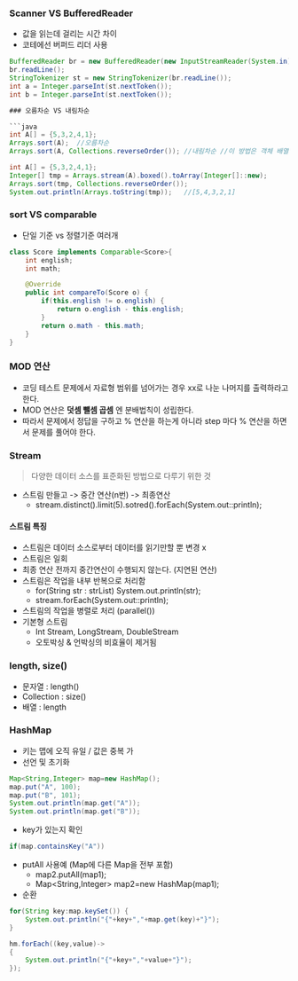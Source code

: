 ### Scanner VS BufferedReader
* 값을 읽는데 걸리는 시간 차이
* 코테에선 버퍼드 리더 사용

```java
BufferedReader br = new BufferedReader(new InputStreamReader(System.in));
br.readLine();
StringTokenizer st = new StringTokenizer(br.readLine());
int a = Integer.parseInt(st.nextToken());
int b = Integer.parseInt(st.nextToken());

### 오름차순 VS 내림차순

```java
int A[] = {5,3,2,4,1};
Arrays.sort(A);  //오름차순
Arrays.sort(A, Collections.reverseOrder()); //내림차순 //이 방법은 객체 배열에서만 가능하다.

int A[] = {5,3,2,4,1};
Integer[] tmp = Arrays.stream(A).boxed().toArray(Integer[]::new);
Arrays.sort(tmp, Collections.reverseOrder());
System.out.println(Arrays.toString(tmp));   //[5,4,3,2,1]
```

### sort VS comparable
* 단일 기준 vs 정렬기준 여러개

```java
class Score implements Comparable<Score>{
    int english;
    int math;

    @Override
    public int compareTo(Score o) {
        if(this.english != o.english) {
            return o.english - this.english;
        }
        return o.math - this.math;
    }
}
```

### MOD 연산
* 코딩 테스트 문제에서 자료형 범위를 넘어가는 경우 xx로 나눈 나머지를 출력하라고 한다.
* MOD 연산은 **덧셈 뺄셈 곱셈** 엔 분배법칙이 성립한다.
* 따라서 문제에서 정답을 구하고 % 연산을 하는게 아니라 step 마다 % 연산을 하면서 문제를 풀어야 한다.


### Stream
> 다양한 데이터 소스를 표준화된 방법으로 다루기 위한 것

* 스트림 만들고 -> 중간 연산(n번) -> 최종연산
  * stream.distinct().limit(5).sotred().forEach(System.out::println);

#### 스트림 특징
* 스트림은 데이터 소스로부터 데이터를 읽기만할 뿐 변경 x
* 스트림은 일회
* 최종 연산 전까지 중간연산이 수행되지 않는다. (지연된 연산)
* 스트림은 작업을 내부 반복으로 처리함
  * for(String str : strList) System.out.println(str);
  * stream.forEach(System.out::println);
* 스트림의 작업을 병렬로 처리 (parallel())
* 기본형 스트림
  * Int Stream, LongStream, DoubleStream
  * 오토박싱 & 언박싱의 비효율이 제거됨

### length, size()
* 문자열 : length()
* Collection : size()
* 배열 : length

### HashMap
* 키는 맵에 오직 유일 / 값은 중복 가
* 선언 및 초기화
```java
Map<String,Integer> map=new HashMap();
map.put("A", 100);
map.put("B", 101);
System.out.println(map.get("A"));
System.out.println(map.get("B"));
```
* key가 있는지 확인
```java
if(map.containsKey("A"))
```
* putAll 사용예 (Map에 다른 Map을 전부 포함)
    * map2.putAll(map1);
    * Map<String,Integer> map2=new HashMap(map1);
* 순환
```java
for(String key:map.keySet()) {
    System.out.println("{"+key+","+map.get(key)+"}");
}

hm.forEach((key,value)->
{
    System.out.println("{"+key+","+value+"}");
});
```
